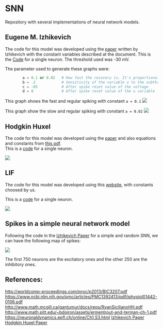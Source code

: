 # SNN
Repository with several implementations of neural network models. 


## Eugene M. Izhikevich 
The code for this model was developed using the [paper](https://www.izhikevich.org/publications/spikes.pdf) written by Izhikevich with the constant variables described at the document. This is the [Code](Neurons/Izhikevich.py) for a single neuron. The threshold used was -30 mV. 
 
The parameter used to generate these graphs were:         
```python
        a = 0.1 or 0.02   # How fast the recovery is. It's proportional to the frequency of spikes for a constant input. 
        b = .2            # Sensitivity of the variable u to the subthreshold membrane fluctuation 
        c = -65           # After spike reset value of the voltage
        d = 8             # After spike reset value of the u variable 
```

This graph shows the fast and regular spiking with constant `a = 0.1`
![](https://i.imgur.com/bylBPGF.png)

This graph show the slow and regular spiking with constant `a = 0.02`
![](https://i.imgur.com/0QSoXWK.png)




## Hodgkin Huxel 

The code for this model was developed using the [paper](https://www.ncbi.nlm.nih.gov/pmc/articles/PMC1392413/pdf/jphysiol01442-0106.pdf) and also equations and constants from [this pdf](http://www.math.pitt.edu/~bdoiron/assets/ermentrout-and-terman-ch-1.pdf).  
This is a [code](Neurons/HH.py) for a single neuron.  

![](https://i.imgur.com/GKcwAQL.png)

## LIF

The code for this model was developed using this [website](https://neuronaldynamics.epfl.ch/online/Ch1.S3.html), with constants choosed by us.

This is a [code](Neurons/Ric_LIF.py) for a single neuron.

![](https://i.imgur.com/vh4uGSQ.png)

## Spikes in a simple neural network model 
Following the code in the [Izhikevich Paper](https://www.izhikevich.org/publications/spikes.pdf) for a simple and random SNN, we can have the following map of spikes: 

![](https://i.imgur.com/bx4Mb9Z.png)

The first 750 neurons are the excitatory ones and the other 250 are the inhibitory ones. 

## References: 

http://worldcomp-proceedings.com/proc/p2013/BIC3207.pdf  
https://www.ncbi.nlm.nih.gov/pmc/articles/PMC1392413/pdf/jphysiol01442-0106.pdf  
http://www.math.mcgill.ca/gantumur/docs/reps/RyanSicilianoHH.pdf    
http://www.math.pitt.edu/~bdoiron/assets/ermentrout-and-terman-ch-1.pdf
https://neuronaldynamics.epfl.ch/online/Ch1.S3.html
[Izhikevich Paper](https://www.izhikevich.org/publications/spikes.pdf)  
[Hodgkin Huxel Paper](https://www.ncbi.nlm.nih.gov/pmc/articles/PMC1392413/pdf/jphysiol01442-0106.pdf)   

